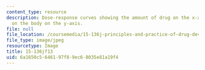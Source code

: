 ```yaml
---
content_type: resource
description: Dose-response curves showing the amount of drug on the x-axis, and effect
  on the body on the y-axis.
file: null
file_location: /coursemedia/15-136j-principles-and-practice-of-drug-development-fall-2013/6a1650c5646197f89ec68035e81a19f4_15-136f13.jpg
file_type: image/jpeg
resourcetype: Image
title: 15-136jf13
uid: 6a1650c5-6461-97f8-9ec6-8035e81a19f4
---
```

